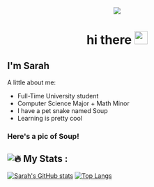 <div id="header" align="center">
  <img src="https://image.myanimelist.net/ui/BQM6jEZ-UJLgGUuvrNkYUOOnrjuH3cT6u_9TP_2jIH9xEaLVtDyeVxhgEV5fHfC11Nya3vhzkr5TxjaA8G_s-w"/>
 <div id="badges" align="center">
  <img src="https://komarev.com/ghpvc/?username=sahughes123&style=flat-square&color=blue" alt=""/>
  </div>
  <h1>
  hi there
  <img src="https://media.giphy.com/media/hvRJCLFzcasrR4ia7z/giphy.gif" width="30px"/>
</h1>
</div>

## I'm Sarah

A little about me:

* Full-Time University student
* Computer Science Major + Math Minor
* I have a pet snake named Soup
* Learning is pretty cool

### Here's a pic of Soup!
<div>
  <p style="float: left;"><img src="https://media.discordapp.net/attachments/775834897742823478/1072191882299449365/ezgif.com-resize.jpeg"></p>
</div>

## :fire: My Stats :
 [![Sarah's GitHub stats](https://github-readme-stats.vercel.app/api?username=beandango&theme=material-palenight&show_icons=true)](https://github.com/anuraghazra/github-readme-stats)
[![Top Langs](https://github-readme-stats.vercel.app/api/top-langs/?username=beandango&layout=compact&theme=material-palenight&show_icons=true)](https://github.com/anuraghazra/github-readme-stats)


<!--
**sahughes123/sahughes123** is a ✨ _special_ ✨ repository because its `README.md` (this file) appears on your GitHub profile.

Here are some ideas to get you started:

- 🔭 I’m currently working on ...
- 🌱 I’m currently learning ...
- 👯 I’m looking to collaborate on ...
- 🤔 I’m looking for help with ...
- 💬 Ask me about ...
- 📫 How to reach me: ...
- 😄 Pronouns: ...
- ⚡ Fun fact: ...
-->
